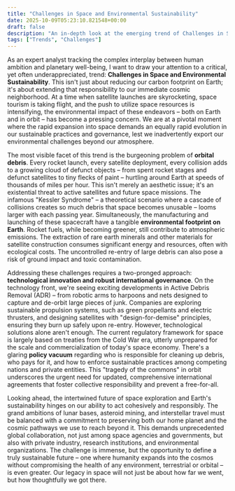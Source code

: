```yaml
---
title: "Challenges in Space and Environmental Sustainability"
date: 2025-10-09T05:23:10.821548+00:00
draft: false
description: "An in-depth look at the emerging trend of Challenges in Space and Environmental Sustainability and what it means for the future."
tags: ["Trends", "Challenges"]
---
```


As an expert analyst tracking the complex interplay between human ambition and planetary well-being, I want to draw your attention to a critical, yet often underappreciated, trend: **Challenges in Space and Environmental Sustainability**. This isn't just about reducing our carbon footprint on Earth; it's about extending that responsibility to our immediate cosmic neighborhood. At a time when satellite launches are skyrocketing, space tourism is taking flight, and the push to utilize space resources is intensifying, the environmental impact of these endeavors – both on Earth and in orbit – has become a pressing concern. We are at a pivotal moment where the rapid expansion into space demands an equally rapid evolution in our sustainable practices and governance, lest we inadvertently export our environmental challenges beyond our atmosphere.

The most visible facet of this trend is the burgeoning problem of **orbital debris**. Every rocket launch, every satellite deployment, every collision adds to a growing cloud of defunct objects – from spent rocket stages and defunct satellites to tiny flecks of paint – hurtling around Earth at speeds of thousands of miles per hour. This isn't merely an aesthetic issue; it's an existential threat to active satellites and future space missions. The infamous "Kessler Syndrome" – a theoretical scenario where a cascade of collisions creates so much debris that space becomes unusable – looms larger with each passing year. Simultaneously, the manufacturing and launching of these spacecraft have a tangible **environmental footprint on Earth**. Rocket fuels, while becoming greener, still contribute to atmospheric emissions. The extraction of rare earth minerals and other materials for satellite construction consumes significant energy and resources, often with ecological costs. The uncontrolled re-entry of large debris can also pose a risk of ground impact and toxic contamination.

Addressing these challenges requires a two-pronged approach: **technological innovation and robust international governance**. On the technology front, we're seeing exciting developments in Active Debris Removal (ADR) – from robotic arms to harpoons and nets designed to capture and de-orbit large pieces of junk. Companies are exploring sustainable propulsion systems, such as green propellants and electric thrusters, and designing satellites with "design-for-demise" principles, ensuring they burn up safely upon re-entry. However, technological solutions alone aren't enough. The current regulatory framework for space is largely based on treaties from the Cold War era, utterly unprepared for the scale and commercialization of today's space economy. There's a glaring **policy vacuum** regarding who is responsible for cleaning up debris, who pays for it, and how to enforce sustainable practices among competing nations and private entities. This "tragedy of the commons" in orbit underscores the urgent need for updated, comprehensive international agreements that foster collective responsibility and prevent a free-for-all.

Looking ahead, the intertwined future of space exploration and Earth's sustainability hinges on our ability to act cohesively and responsibly. The grand ambitions of lunar bases, asteroid mining, and interstellar travel must be balanced with a commitment to preserving both our home planet and the cosmic pathways we use to reach beyond it. This demands unprecedented global collaboration, not just among space agencies and governments, but also with private industry, research institutions, and environmental organizations. The challenge is immense, but the opportunity to define a truly sustainable future – one where humanity expands into the cosmos without compromising the health of any environment, terrestrial or orbital – is even greater. Our legacy in space will not just be about how far we went, but how thoughtfully we got there.